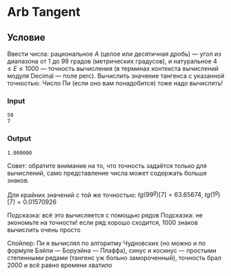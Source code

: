 # Arb Tangent

## Условие

Ввести числа: рациональное $A$ (целое или десятичная дробь) — угол из диапазона от $1$ до $99$ градов (метрических градусов), и натуральное $4 \leq E \leq 1000$ — точность вычисления (в терминах контекста вычислений модуля Decimal — поле perc). Вычислить значение тангенса с указанной точностью. Число Пи (если оно вам понадобится) тоже надо вычислять!

### Input

```
50
7
```

### Output

```
1.000000
```

Совет: обратите внимание на то, что точность задаётся только для вычислений, само представление числа может содержать больше знаков.

Для крайних значений с той же точностью: $tg(99^g)[7] = 63.65674$, $tg(1^g)[7] = 0.01570926$

Подсказка: всё это вычисляется с помощью рядов
Подсказка: не экономьте на точности! если ряд хорошо сходится, $1000$ знаков вычислить очень просто

Спойлер: Пи я вычислял по алгоритму Чудновских (но можно и по формуле Бэйли — Боруэйна — Плаффа), синус и косинус — простыми степенными рядами (тангенс уж больно замороченный), точность брал $2000$ и всё равно времени хватило

